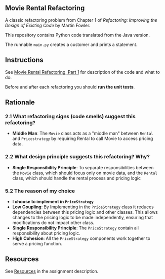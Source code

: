 ## Movie Rental Refactoring

A classic refactoring problem from Chapter 1 of
_Refactoring: Improving the Design of Existing Code_ by Martin Fowler.  

This repository contains Python code translated from the Java version.

The runnable `main.py` creates a customer and prints a statement.


## Instructions

See [Movie Rental Refactoring, Part 1](https://cpske.github.io/ISP/assignment/movierental/movierental-part1) for description of the code and what to do.

Before and after each refactoring you should **run the unit tests**.


## Rationale
### 2.1 What refactoring signs (code smells) suggest this refactoring?
- **Middle Man**: The `Movie` class acts as a "middle man" between `Rental` and `Pricestrategy` by requiring Rental to 
call Movie to access pricing data.

### 2.2 What design principle suggests this refactoring? Why?
- **Single Responsibility Principle**: To separate responsibilities between the `Movie` class, which should focus only on 
movie data, and the `Rental` class, which should handle the rental process and pricing logic

### 5.2 The reason of my choice
- **I choose to implement in `PriceStrategy`**
- **Low Coupling**: By Implementing in the `PriceStrategy` class it reduces dependencies between this pricing logic 
and other classes. This allows changes to the pricing logic to be made independently, ensuring that modifications do 
not impact other class.
- **Single Responsibility Principle**: The `PriceStrategy` contain all responsibility about pricing logic.
- **High Cohesion**: All the `PriceStrategy` components work together to serve a pricing function.

## Resources

See [Resources](https://cpske.github.io/ISP/assignment/movierental/movierental-part1#resources) in the assignment description.

